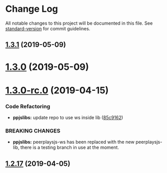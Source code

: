 # Change Log

All notable changes to this project will be documented in this file. See [standard-version](https://github.com/conventional-changelog/standard-version) for commit guidelines.

<a name="1.3.1"></a>
## [1.3.1](https://github.com/peerplays-network/BookiePro/compare/v1.4.0...v1.3.1) (2019-05-09)



<a name="1.3.0"></a>
# [1.3.0](https://github.com/peerplays-network/BookiePro/compare/v1.3.0-rc.0...v1.3.0) (2019-05-09)



<a name="1.3.0-rc.0"></a>
# [1.3.0-rc.0](https://github.com/peerplays-network/BookiePro/compare/v1.2.17...v1.3.0-rc.0) (2019-04-15)


### Code Refactoring

* **ppjslibs:** update repo to use ws inside lib ([85c9162](https://github.com/peerplays-network/BookiePro/commit/85c9162))


### BREAKING CHANGES

* **ppjslibs:** peerplaysjs-ws has been replaced with the new peerplaysjs-lib, there is a testing
branch in use at the moment.



<a name="1.2.17"></a>
## [1.2.17](https://github.com/peerplays-network/BookiePro/compare/v1.2.16...v1.2.17) (2019-04-05)
